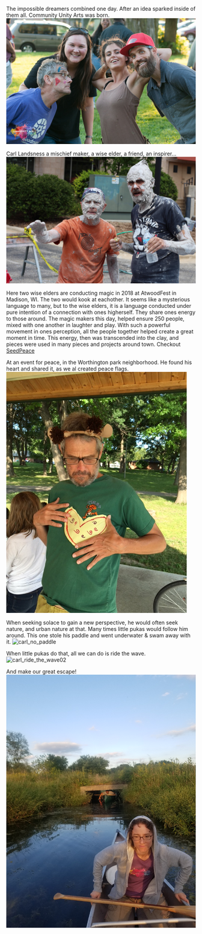 The impossible dreamers combined one day. After an idea sparked inside of them all. Community Unity Arts was born.
![coFounders01](../../var/media/coFounders01.jpg?raw=true "coFounders01")

Carl Landsness a mischief maker, a wise elder, a friend, an inspirer...
![carl_and_joel_two_wise_elders](../../var/media/carl_and_joel_two_wise_elders01.jpg?raw=true "carl_and_joel_two_wise_elders")

Here two wise elders are conducting magic in 2018 at AtwoodFest in Madison, WI. The two would kook at eachother. It seems like a mysterious language to many, but to the wise elders, it is a language conducted under pure intention of a connection with ones higherself. They share ones energy to those around. The magic makers this day, helped ensure 250 people, mixed with one another in laughter and play. With such a powerful movement in ones perception, all the people together helped create a great moment in time. This energy, then was transcended into the clay, and pieces were used in many pieces and projects around town. Checkout [SeedPeace](../../var/content/peices/seedpeace.md)

At an event for peace, in the Worthington park neighborhood. He found his heart and shared it, as we al created peace flags. ![carl_found_his_heart](../../var/media/carl_found_his_heart.JPG?raw=true "found_his_heart")

When seeking solace to gain a new perspective, he would often seek nature, and urban nature at that.  Many times little pukas would follow him around. This one stole his paddle and went underwater & swam away with it. ![carl_no_paddle](../../var/media/carl_no_paddle.jpg?raw=true "carl_no_paddle")

When little pukas do that, all we can do is ride the wave. ![carl_ride_the_wave02](../../var/media/carl_ride_the_wave02.jpg?raw=true "carl_ride_the_wave02")

And make our great escape! ![carl_and_therese01](../../var/media/carl_and_therese01.jpg?raw=true "carl__and_therese01")